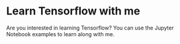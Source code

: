 # Learn Tensorflow with me

Are you interested in learning Tensorflow? You can use the Jupyter Notebook examples to learn along with me.
